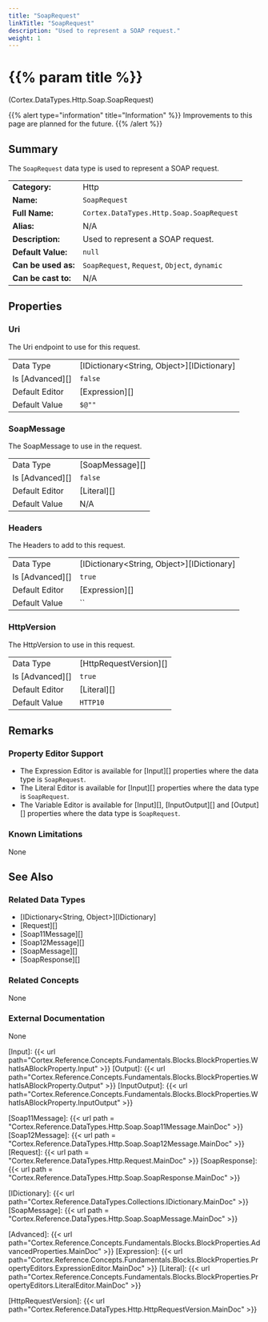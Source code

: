 ```yaml
---
title: "SoapRequest"
linkTitle: "SoapRequest"
description: "Used to represent a SOAP request."
weight: 1
---
```


# {{% param title %}}

<p class="namespace">(Cortex.DataTypes.Http.Soap.SoapRequest)</p>

{{% alert type="information" title="Information" %}} Improvements to this page are planned for the future. {{% /alert %}}

## Summary

The `SoapRequest` data type is used to represent a SOAP request.

| | |
|-|-|
| **Category:**          | Http                                                      |
| **Name:**              | `SoapRequest`                                         |
| **Full Name:**         | `Cortex.DataTypes.Http.Soap.SoapRequest`     |
| **Alias:**             | N/A                                                      |
| **Description:**       | Used to represent a SOAP request. |
| **Default Value:**     | `null`                                                     |
| **Can be used as:**    | `SoapRequest`, `Request`, `Object`, `dynamic`              |
| **Can be cast to:**    | N/A                                                      |

## Properties

### Uri

The Uri endpoint to use for this request.
  
| | |
|--------------------|---------------------------|
| Data Type | [IDictionary<String, Object>][IDictionary] |
| Is [Advanced][] | `false` |
| Default Editor | [Expression][] |
| Default Value | `$@""` |

### SoapMessage

The SoapMessage to use in the request.
  
| | |
|--------------------|---------------------------|
| Data Type | [SoapMessage][] |
| Is [Advanced][] | `false` |
| Default Editor | [Literal][] |
| Default Value | N/A |

### Headers

The Headers to add to this request.
  
| | |
|--------------------|---------------------------|
| Data Type | [IDictionary<String, Object>][IDictionary] |
| Is [Advanced][] | `true` |
| Default Editor | [Expression][] |
| Default Value | `` |

### HttpVersion

The HttpVersion to use in this request.
  
| | |
|--------------------|---------------------------|
| Data Type | [HttpRequestVersion][] |
| Is [Advanced][] | `true` |
| Default Editor | [Literal][] |
| Default Value | `HTTP10` |

## Remarks

### Property Editor Support

- The Expression Editor is available for [Input][] properties where the data type is `SoapRequest`.
- The Literal Editor is available for [Input][] properties where the data type is `SoapRequest`.
- The Variable Editor is available for [Input][], [InputOutput][] and [Output][] properties where the data type is `SoapRequest`.

### Known Limitations

None

## See Also

### Related Data Types

- [IDictionary<String, Object>][IDictionary]
- [Request][]
- [Soap11Message][]
- [Soap12Message][]
- [SoapMessage][]
- [SoapResponse][]

### Related Concepts

None

### External Documentation

None

[Input]: {{< url path="Cortex.Reference.Concepts.Fundamentals.Blocks.BlockProperties.WhatIsABlockProperty.Input" >}}
[Output]: {{< url path="Cortex.Reference.Concepts.Fundamentals.Blocks.BlockProperties.WhatIsABlockProperty.Output" >}}
[InputOutput]: {{< url path="Cortex.Reference.Concepts.Fundamentals.Blocks.BlockProperties.WhatIsABlockProperty.InputOutput" >}}

[Soap11Message]: {{< url path = "Cortex.Reference.DataTypes.Http.Soap.Soap11Message.MainDoc" >}}
[Soap12Message]: {{< url path = "Cortex.Reference.DataTypes.Http.Soap.Soap12Message.MainDoc" >}}
[Request]: {{< url path = "Cortex.Reference.DataTypes.Http.Request.MainDoc" >}}
[SoapResponse]: {{< url path = "Cortex.Reference.DataTypes.Http.Soap.SoapResponse.MainDoc" >}}

[IDictionary]: {{< url path="Cortex.Reference.DataTypes.Collections.IDictionary.MainDoc" >}}
[SoapMessage]: {{< url path = "Cortex.Reference.DataTypes.Http.Soap.SoapMessage.MainDoc" >}}

[Advanced]: {{< url path="Cortex.Reference.Concepts.Fundamentals.Blocks.BlockProperties.AdvancedProperties.MainDoc" >}}
[Expression]: {{< url path="Cortex.Reference.Concepts.Fundamentals.Blocks.BlockProperties.PropertyEditors.ExpressionEditor.MainDoc" >}}
[Literal]: {{< url path="Cortex.Reference.Concepts.Fundamentals.Blocks.BlockProperties.PropertyEditors.LiteralEditor.MainDoc" >}}

[HttpRequestVersion]: {{< url path="Cortex.Reference.DataTypes.Http.HttpRequestVersion.MainDoc" >}}
